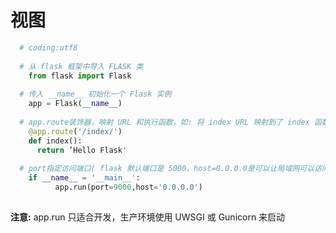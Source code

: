 # 视图



```python
  # coding:utf8
  
  # 从 flask 框架中导入 FLASK 类
    from flask import Flask
  
  # 传入 __name__ 初始化一个 Flask 实例
    app = Flask(__name__)
    
  # app.route装饰器，映射 URL 和执行函数，如: 将 index URL 映射到了 index 函数上
    @app.route('/index/')
    def index():
      return ’Hello Flask'
      
  # port指定访问端口( flask 默认端口是 5000，host=0.0.0.0是可以让局域网可以访问发的网址)
    if __name__ = '__main__':
          app.run(port=9000,host='0.0.0.0')
  
```
**注意:** app.run 只适合开发，生产环境使用 UWSGI 或 Gunicorn 来启动






